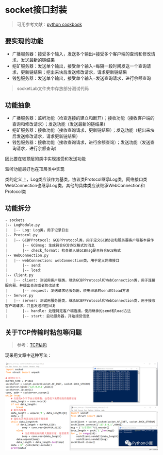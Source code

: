 # socket接口封装

> 可用参考文献：[python cookbook](https://python3-cookbook.readthedocs.io/zh-cn/latest/chapters/p11_network_and_web_program.html)

## 要实现的功能

- 广播服务器：接受多个输入，发送多个输出=接受多个客户端的查询和修改请求，发送最新的链结果
- 挖矿服务器：发送单个输出，接受单个输入=每隔一段时间发送一个查询请求，更新链结果；挖出来块后发送修改请求，请求更新链结果
- 钱包服务器：发送单个输出，接受单个输入=发送查询请求，进行余额查询

> socketLab文件夹中存放部分测试代码

## 功能抽象

- 广播服务器：监听功能（检查连接的建立和断开）；接收功能（接收客户端的查询和修改请求）；发送功能（发送最新的链结果）
- 挖矿服务器：接收功能（接收查询请求，更新链结果）；发送功能（挖出来块后发送修改请求，请求更新链结果）
- 钱包服务器：接收功能（接收查询请求，进行余额查询）；发送功能（发送查询请求，进行余额查询）

因此要在较顶层的类中实现接受和发送功能

监听功能最好也在顶层类中实现

类的定义上，Log类应该作为基类，协议类Protocol继承Log类，网络接口类WebConnection也继承Log类，其他的具体类应该继承WebConnection和Protocol类

## 功能拆分

```text
- sockets
|-- LogModule.py
|   |-- Log: Log类，用于记录日志
|-- Protocol.py
|   |-- GCBPProtocol: GCBPProtocol类，用于定义GCB协议和服务器客户端基本操作
|       |-- GCBmsg: 生成符合GCB协议格式的消息
|       |-- check_format: 检查输入值GCBmsg是否符合GCB格式
|-- WebConnection.py
|   |-- webConnection: webConnection类，用于定义网络接口
|       |-- send: 
|       |-- load: 
|-- Client.py
|   |-- client: 测试用客户端类，继承GCBPProtocol和WebConnection类，用于连接服务器，并提出查询或者修改请求
|       |-- request: 发送请求给服务器，使用继承的send和load方法
|-- Server.py
|   |-- server: 测试用服务器类，继承GCBPProtocol和WebConnection类，用于接收客户端请求，并且发送相应回复
|       |-- handle: 处理特定客户端连接，使用继承的send和load方法
|       |-- start: 启动服务器，开始接受信息
```

## 关于TCP传输时粘包等问题

> 参考：[TCP粘包](https://cloud.tencent.com/developer/article/1614471)

现采用文章中这种写法：

![img.png](img.png)